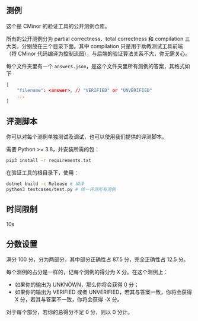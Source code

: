 ## 测例

这个是 CMinor 的验证工具的公开测例仓库。

所有的公开测例分为 partial correctness、total correctness 和 compilation 三大类，分别放在三个目录下面。其中 compilation 只是用于助教测试工具前端（将 CMinor 代码编译为控制流图），与后端的验证算法关系不大，你无需关心。

每个文件夹里有一个 `answers.json`，是这个文件夹里所有测例的答案，其格式如下

```json
[
    "filename": <answer>, // "VERIFIED" or "UNVERIFIED"
    ...
]
```

## 评测脚本

你可以对每个测例单独测试及调试，也可以使用我们提供的评测脚本。

需要 Python >= 3.8，并安装所需的包：

```bash
pip3 install -r requirements.txt
```

在验证工具的根目录下，使用：

```bash
dotnet build -c Release # 编译
python3 testcases/test.py # 统一评测所有测例
```

## 时间限制

10s

## 分数设置

满分 100 分，分为两部分，其中部分正确性占 87.5 分，完全正确性占 12.5 分。

每个测例的占分是一样的，记每个测例的得分为 X 分。在这个测例上：

 * 如果你的输出为 UNKNOWN，那么你将会获得 0 分；
 * 如果你的输出为 VERIFIED 或者 UNVERIFIED，若其与答案一致，你将会获得 X 分，若其与答案不一致，你将会获得 -X 分。

对于每个部分，若你的总得分不足 0 分，则以 0 分计。

